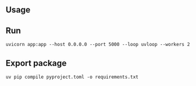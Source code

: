 ## Usage


## Run
``` 
uvicorn app:app --host 0.0.0.0 --port 5000 --loop uvloop --workers 2
```

## Export package

``` 
uv pip compile pyproject.toml -o requirements.txt
```